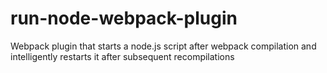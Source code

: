 # run-node-webpack-plugin
Webpack plugin that starts a node.js script after webpack compilation and intelligently restarts it after subsequent recompilations
